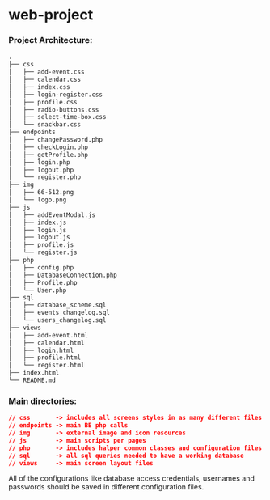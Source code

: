 # web-project

### Project Architecture:

```markdown
.
├── css
│   ├── add-event.css
│   ├── calendar.css
│   ├── index.css
│   ├── login-register.css
│   ├── profile.css
│   ├── radio-buttons.css
│   ├── select-time-box.css
│   └── snackbar.css
├── endpoints
│   ├── changePassword.php
│   ├── checkLogin.php
│   ├── getProfile.php
│   ├── login.php
│   ├── logout.php
│   └── register.php
├── img
│   ├── 66-512.png
│   └── logo.png
├── js
│   ├── addEventModal.js
│   ├── index.js
│   ├── login.js
│   ├── logout.js
│   ├── profile.js
│   └── register.js
├── php
│   ├── config.php
│   ├── DatabaseConnection.php
│   ├── Profile.php
│   └── User.php
├── sql
│   ├── database_scheme.sql
│   ├── events_changelog.sql
│   └── users_changelog.sql
├── views
│   ├── add-event.html
│   ├── calendar.html
│   ├── login.html
│   ├── profile.html
│   └── register.html
├── index.html
└── README.md

```

### Main directories:

```json
// css       -> includes all screens styles in as many different files as possible
// endpoints -> main BE php calls
// img       -> external image and icon resources
// js        -> main scripts per pages
// php       -> includes halper common classes and configuration files
// sql		 -> all sql queries needed to have a working database
// views     -> main screen layout files
```

All of the configurations like database access credentials, usernames and passwords should be saved in different configuration files.

